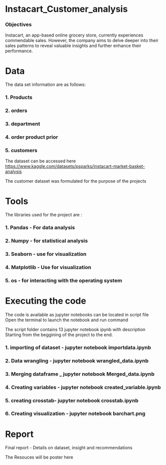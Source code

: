 # Instacart_Customer_analysis

### Objectives 

Instacart, an app-based online grocery store, currently experiences commendable sales. However, the company aims to delve deeper into their sales patterns to reveal valuable insights and further enhance their performance.

# Data

The data set information are as follows:

### 1. Products 

### 2. orders

### 3. department

### 4. order product prior

### 5. customers 

The dataset can be accessed here https://www.kaggle.com/datasets/psparks/instacart-market-basket-analysis

The customer dataset was formulated for the purpose of the projects

# Tools

The libraries used for the project are :
 
### 1. Pandas - For data analysis 

### 2. Numpy - for statistical analysis

### 3. Seaborn - use for visualization

### 4. Matplotlib - Use for visualization

### 5. os - for interacting with the operating system

# Executing the code 

The code is available as jupyter notebooks can be located in script file
Open the terminal to launch the notebook and run command

The script folder contains 13 jupyter notebook ipynb with description 
Starting from the beggining of the project to the end. 

### 1. importing of dataset - jupyter notebook importdata.ipynb

### 2. Data wrangling - jupyter notebook wrangled_data.ipynb

### 3. Merging dataframe _ jupyter notebook Merged_data.ipynb

### 4. Creating variables - jupyter notebook created_variable.ipynb

### 5. creating crosstab-  jupyter notebook crosstab.ipynb

### 6. Creating visualization - jupyter notebook barchart.png

# Report 

Final report - Details on dataset, insight and recommendations

The Resouces will be poster here



